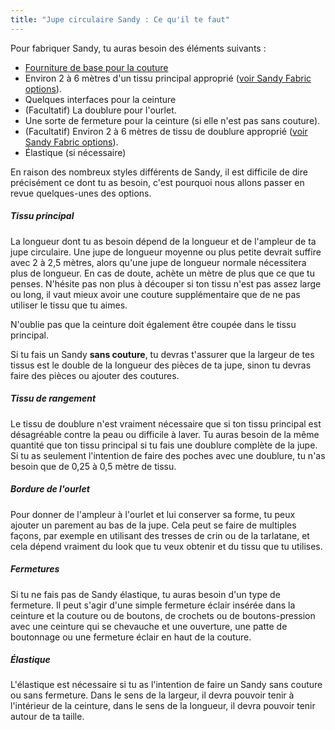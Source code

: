 ```yaml
---
title: "Jupe circulaire Sandy : Ce qu'il te faut"
---
```


Pour fabriquer Sandy, tu auras besoin des éléments suivants :

- [Fourniture de base pour la couture](/docs/sewing/basic-sewing-supplies)
- Environ 2 à 6 mètres d'un tissu principal approprié ([voir Sandy Fabric options](/docs/patterns/sandy/fabric)).
- Quelques interfaces pour la ceinture
- (Facultatif) La doublure pour l'ourlet.
- Une sorte de fermeture pour la ceinture (si elle n'est pas sans couture).
- (Facultatif) Environ 2 à 6 mètres de tissu de doublure approprié ([voir Sandy Fabric options](/docs/patterns/sandy/fabric)).
- Élastique (si nécessaire)

En raison des nombreux styles différents de Sandy, il est difficile de dire précisément ce dont tu as besoin, c'est pourquoi nous allons passer en revue quelques-unes des options.

##### Tissu principal

La longueur dont tu as besoin dépend de la longueur et de l'ampleur de ta jupe circulaire. Une jupe de longueur moyenne ou plus petite devrait suffire avec 2 à 2,5 mètres, alors qu'une jupe de longueur normale nécessitera plus de longueur. En cas de doute, achète un mètre de plus que ce que tu penses. N'hésite pas non plus à découper si ton tissu n'est pas assez large ou long, il vaut mieux avoir une couture supplémentaire que de ne pas utiliser le tissu que tu aimes.

<Note>

N'oublie pas que la ceinture doit également être coupée dans le tissu principal.

</Note>

<Warning>  

Si tu fais un Sandy **sans couture**, tu devras t'assurer que la largeur de tes tissus est le double de la longueur des pièces de ta jupe, sinon tu devras faire des pièces ou ajouter des coutures.

</Warning>

##### Tissu de rangement

Le tissu de doublure n'est vraiment nécessaire que si ton tissu principal est désagréable contre la peau ou difficile à laver. Tu auras besoin de la même quantité que ton tissu principal si tu fais une doublure complète de la jupe. Si tu as seulement l'intention de faire des poches avec une doublure, tu n'as besoin que de 0,25 à 0,5 mètre de tissu.

##### Bordure de l'ourlet

Pour donner de l'ampleur à l'ourlet et lui conserver sa forme, tu peux ajouter un parement au bas de la jupe. Cela peut se faire de multiples façons, par exemple en utilisant des tresses de crin ou de la tarlatane, et cela dépend vraiment du look que tu veux obtenir et du tissu que tu utilises.

##### Fermetures

Si tu ne fais pas de Sandy élastique, tu auras besoin d'un type de fermeture. Il peut s'agir d'une simple fermeture éclair insérée dans la ceinture et la couture ou de boutons, de crochets ou de boutons-pression avec une ceinture qui se chevauche et une ouverture, une patte de boutonnage ou une fermeture éclair en haut de la couture.

##### Élastique

L'élastique est nécessaire si tu as l'intention de faire un Sandy sans couture ou sans fermeture. Dans le sens de la largeur, il devra pouvoir tenir à l'intérieur de la ceinture, dans le sens de la longueur, il devra pouvoir tenir autour de ta taille.

